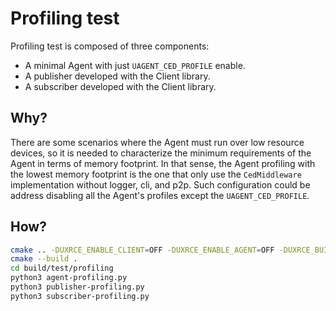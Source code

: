 # Profiling test

Profiling test is composed of three components:

* A minimal Agent with just `UAGENT_CED_PROFILE` enable.
* A publisher developed with the Client library.
* A subscriber developed with the Client library.

## Why?

There are some scenarios where the Agent must run over low resource devices, so it is needed to characterize the minimum requirements of the Agent in terms of memory footprint.
In that sense, the Agent profiling with the lowest memory footprint is the one that only use the `CedMiddleware` implementation without logger, cli, and p2p.
Such configuration could be address disabling all the Agent's profiles except the `UAGENT_CED_PROFILE`.

## How?

```bash
cmake .. -DUXRCE_ENABLE_CLIENT=OFF -DUXRCE_ENABLE_AGENT=OFF -DUXRCE_BUILD_PROFILING=ON
cmake --build .
cd build/test/profiling
python3 agent-profiling.py
python3 publisher-profiling.py
python3 subscriber-profiling.py
```
